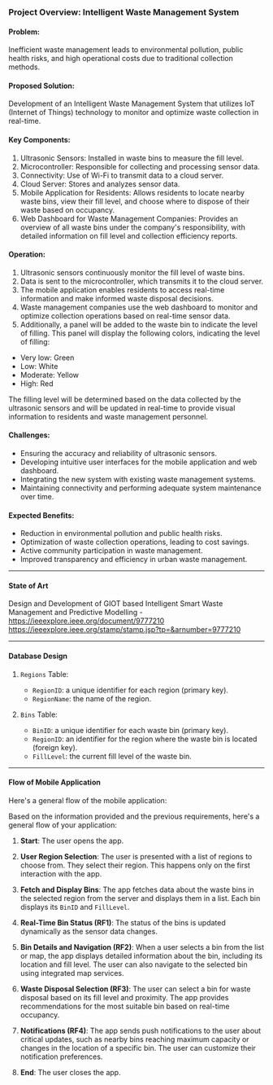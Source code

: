 ### Project Overview: Intelligent Waste Management System

#### Problem:

Inefficient waste management leads to environmental pollution, public health risks, and high operational costs due to traditional collection methods.

#### Proposed Solution:

Development of an Intelligent Waste Management System that utilizes IoT (Internet of Things) technology to monitor and optimize waste collection in real-time.

#### Key Components:

1.  Ultrasonic Sensors: Installed in waste bins to measure the fill level.
2.  Microcontroller: Responsible for collecting and processing sensor data.
3.  Connectivity: Use of Wi-Fi to transmit data to a cloud server.
4.  Cloud Server: Stores and analyzes sensor data.
5.  Mobile Application for Residents: Allows residents to locate nearby waste bins, view their fill level, and choose where to dispose of their waste based on occupancy.
6.  Web Dashboard for Waste Management Companies: Provides an overview of all waste bins under the company's responsibility, with detailed information on fill level and collection efficiency reports.

#### Operation:

1.  Ultrasonic sensors continuously monitor the fill level of waste bins.
2.  Data is sent to the microcontroller, which transmits it to the cloud server.
3.  The mobile application enables residents to access real-time information and make informed waste disposal decisions.
4.  Waste management companies use the web dashboard to monitor and optimize collection operations based on real-time sensor data.
5.  Additionally, a panel will be added to the waste bin to indicate the level of filling. This panel will display the following colors, indicating the level of filling:

-   Very low: Green
-   Low: White
-   Moderate: Yellow
-   High: Red

The filling level will be determined based on the data collected by the ultrasonic sensors and will be updated in real-time to provide visual information to residents and waste management personnel.


#### Challenges:

-   Ensuring the accuracy and reliability of ultrasonic sensors.
-   Developing intuitive user interfaces for the mobile application and web dashboard.
-   Integrating the new system with existing waste management systems.
-   Maintaining connectivity and performing adequate system maintenance over time.

#### Expected Benefits:

-   Reduction in environmental pollution and public health risks.
-   Optimization of waste collection operations, leading to cost savings.
-   Active community participation in waste management.
-   Improved transparency and efficiency in urban waste management.

----------------------------------------------------------------------------------------------

#### State of Art 
Design and Development of GIOT based Intelligent Smart Waste Management and Predictive Modelling - https://ieeexplore.ieee.org/document/9777210 https://ieeexplore.ieee.org/stamp/stamp.jsp?tp=&arnumber=9777210

-----------------------------------------------------------------------------------------------
#### Database Design

1.  `Regions` Table:

    -   `RegionID`: a unique identifier for each region (primary key).
    -   `RegionName`: the name of the region.
2.  `Bins` Table:

    -   `BinID`: a unique identifier for each waste bin (primary key).
    -   `RegionID`: an identifier for the region where the waste bin is located (foreign key).
    -   `FillLevel`: the current fill level of the waste bin.

---------------------------------------------------------


#### Flow of Mobile Application

Here's a general flow of the mobile application:

Based on the information provided and the previous requirements, here's a general flow of your application:

1.  **Start**: The user opens the app.

2.  **User Region Selection**: The user is presented with a list of regions to choose from. They select their region. This happens only on the first interaction with the app.

3.  **Fetch and Display Bins**: The app fetches data about the waste bins in the selected region from the server and displays them in a list. Each bin displays its `BinID` and `FillLevel`.

4.  **Real-Time Bin Status (RF1)**: The status of the bins is updated dynamically as the sensor data changes.

5.  **Bin Details and Navigation (RF2)**: When a user selects a bin from the list or map, the app displays detailed information about the bin, including its location and fill level. The user can also navigate to the selected bin using integrated map services.

6.  **Waste Disposal Selection (RF3)**: The user can select a bin for waste disposal based on its fill level and proximity. The app provides recommendations for the most suitable bin based on real-time occupancy.

7.  **Notifications (RF4)**: The app sends push notifications to the user about critical updates, such as nearby bins reaching maximum capacity or changes in the location of a specific bin. The user can customize their notification preferences.

8.  **End**: The user closes the app.
